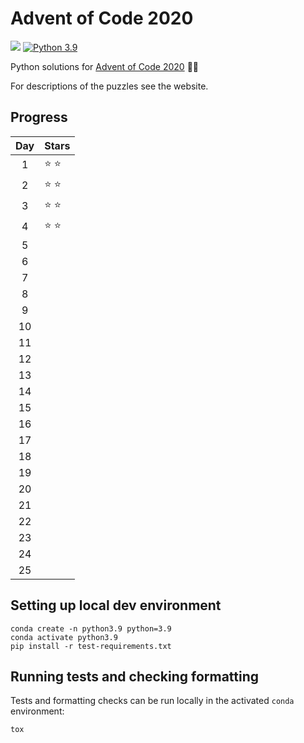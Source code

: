 # Advent of Code 2020

![](https://github.com/jswarburton/advent-of-code-2020/workflows/Python%20CI/badge.svg)
[![Python 3.9](https://img.shields.io/badge/python-3.9-blue.svg)](https://www.python.org/downloads/release/python-390/)

Python solutions for [Advent of Code 2020](https://adventofcode.com/2020) 🎄🎅

For descriptions of the puzzles see the website.

## Progress

| Day | Stars |
|:--:|---|
|  1 | :star: :star: |
|  2 | :star: :star: |
|  3 | :star: :star: |
|  4 | :star: :star: |
|  5 |  |
|  6 |  |
|  7 |  |
|  8 |  |
|  9 |  |
| 10 |  |
| 11 |  |
| 12 |  |
| 13 |  |
| 14 |  |
| 15 |  |
| 16 |  |
| 17 |  |
| 18 |  |
| 19 |  |
| 20 |  |
| 21 |  |
| 22 |  |
| 23 |  |
| 24 |  |
| 25 |  |

## Setting up local dev environment

    conda create -n python3.9 python=3.9
    conda activate python3.9
    pip install -r test-requirements.txt

## Running tests and checking formatting

Tests and formatting checks can be run locally in the activated `conda` environment:

    tox
